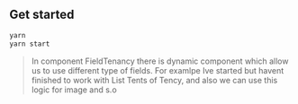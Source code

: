 ## Get started

```bash
yarn
yarn start
```

> In component FieldTenancy there is dynamic component which allow us to use different type of fields. For examlpe Ive started but havent finished to work with List Tents of Tency, and also we can use this logic for image and s.o
